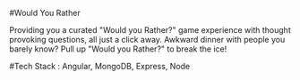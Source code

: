 #Would You Rather

Providing you a curated "Would you Rather?" game experience with thought provoking questions, all just a click away. 
Awkward dinner with people you barely know? Pull up "Would you Rather?" to break the ice!

#Tech Stack : Angular, MongoDB, Express, Node

